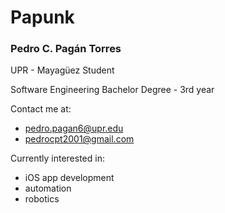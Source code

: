# Papunk
### Pedro C. Pagán Torres

UPR - Mayagüez Student

Software Engineering Bachelor Degree - 3rd year

Contact me at:
- pedro.pagan6@upr.edu
- pedrocpt2001@gmail.com

Currently interested in:
- iOS app development
- automation
- robotics
